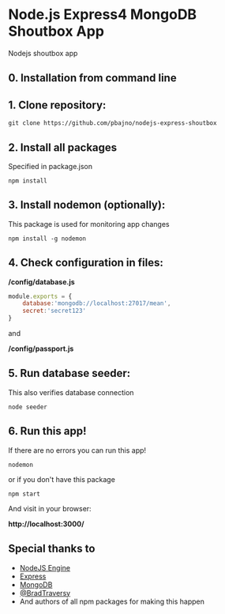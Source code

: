 # Node.js Express4 MongoDB Shoutbox App

Nodejs shoutbox app

## 0. Installation from command line

## 1. Clone repository:
```shell
git clone https://github.com/pbajno/nodejs-express-shoutbox
```

## 2. Install all packages
Specified in package.json
```shell
npm install
```

## 3. Install nodemon (optionally):
This package is used for monitoring app changes
```shell
npm install -g nodemon
```

## 4. Check configuration in files:
**/config/database.js**
```js
module.exports = {
    database:'mongodb://localhost:27017/mean',
    secret:'secret123'
}
```
and

**/config/passport.js**

## 5. Run database seeder:
This also verifies database connection
```shell
node seeder
```

## 6. Run this app!
If there are no errors you can run this app!

```shell
nodemon
```

or if you don't have this package

```shell
npm start
```
And visit in your browser:

**http://localhost:3000/**

## Special thanks to

 - [NodeJS Engine](https://nodejs.org/)
 - [Express](https://expressjs.com/)
 - [MongoDB](https://www.mongodb.com/)
 - [@BradTraversy](https://github.com/bradtraversy/)
 - And authors of all npm packages for making this happen
